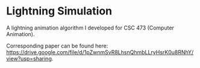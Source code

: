 # Lightning Simulation
A lightning animation algorithm I developed for CSC 473 (Computer Animation).

Corresponding paper can be found here: https://drive.google.com/file/d/1pZwnmSvR8LhsnQhmbLLryHsrK0u8RNhY/view?usp=sharing.
